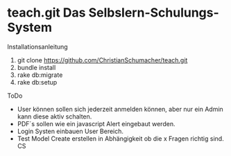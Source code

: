 teach.git
Das Selbslern-Schulungs-System
=====
Installationsanleitung


 1.	git clone  https://github.com/ChristianSchumacher/teach.git
 2.	bundle install
 3. rake db:migrate
 4.	rake db:setup



ToDo
-  User können sollen sich jederzeit anmelden können, aber nur ein Admin kann diese aktiv schalten. 
-  PDF´s sollen wie ein javascript Alert eingebaut werden.
-  Login Systen einbauen User Bereich.
-  Test Model Create erstellen in Abhängigkeit ob die x Fragen richtig sind.
CS
